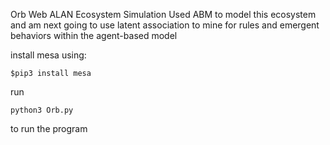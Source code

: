 Orb Web ALAN Ecosystem Simulation
Used ABM to model this ecosystem and am next going to use latent association to mine for rules and emergent behaviors within the agent-based model

install mesa 
using:
```
$pip3 install mesa
```

run 
```
python3 Orb.py
```

to run the program 
